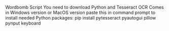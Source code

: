 Wordbomb Script
You need to download Python and Tesseract OCR
Comes in Windows version or MacOS version
paste this in command prompt to install needed Python packages:
pip install pytesseract pyautogui pillow pynput keyboard

